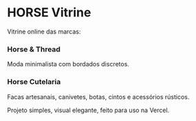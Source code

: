# HORSE Vitrine

Vitrine online das marcas:

### Horse & Thread
Moda minimalista com bordados discretos.

### Horse Cutelaria
Facas artesanais, canivetes, botas, cintos e acessórios rústicos.

Projeto simples, visual elegante, feito para uso na Vercel.
